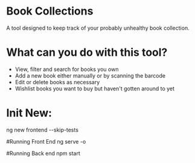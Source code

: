 # Book Collections
A tool designed to keep track of your probably unhealthy book collection.
# What can you do with this tool?
- View, filter and search for books you own
- Add a new book either manually or by scanning the barcode
- Edit or delete books as necessary
- Wishlist books you want to buy but haven't gotten around to yet



# Init New:
ng new frontend --skip-tests

#Running Front End
ng serve -o

#Running Back end
npm start
